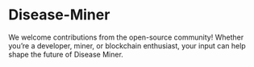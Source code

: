 # Disease-Miner
We welcome contributions from the open-source community! Whether you’re a developer, miner, or blockchain enthusiast, your input can help shape the future of Disease Miner.
